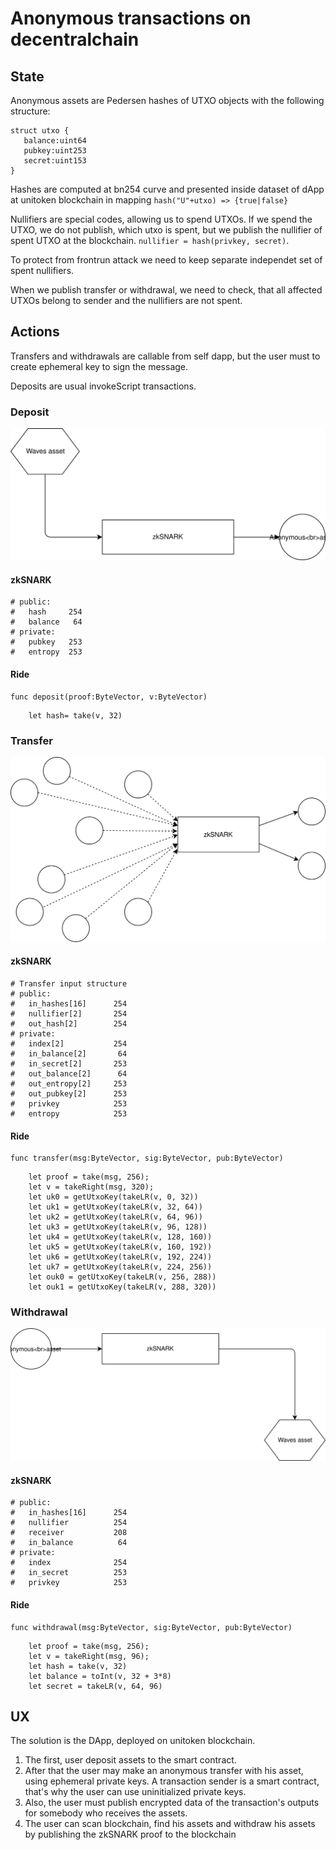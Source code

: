 # Anonymous transactions on decentralchain

## State

Anonymous assets are Pedersen hashes of UTXO objects with the following structure:

```
struct utxo {
   balance:uint64
   pubkey:uint253
   secret:uint153
}
```

Hashes are computed at bn254 curve and presented inside dataset of dApp at unitoken blockchain in mapping `hash("U"+utxo) => {true|false}`

Nullifiers are special codes, allowing us to spend UTXOs. If we spend the UTXO, we do not publish, which utxo is spent, but we publish the nullifier of spent UTXO at the blockchain.  `nullifier = hash(privkey, secret)`.

To protect from frontrun attack we need to keep separate independet set of spent nullifiers.

When we publish transfer or withdrawal, we need to check, that all affected UTXOs belong to sender and the nullifiers are not spent.

## Actions

Transfers and withdrawals are callable from self dapp, but the user must to create ephemeral key to sign the message. 

Deposits are usual invokeScript transactions.

### Deposit

![deposit](https://raw.githubusercontent.com/snjax/drawio/master/deposit.svg?sanitize=true)

#### zkSNARK
```
# public:
#   hash     254
#   balance   64
# private:
#   pubkey   253
#   entropy  253

```

#### Ride
```
func deposit(proof:ByteVector, v:ByteVector)
```
```
    let hash= take(v, 32)
```

### Transfer

![transfer](https://raw.githubusercontent.com/snjax/drawio/master/transfer.svg?sanitize=true)

#### zkSNARK

```
# Transfer input structure
# public:
#   in_hashes[16]      254
#   nullifier[2]       254
#   out_hash[2]        254
# private:
#   index[2]           254
#   in_balance[2]       64
#   in_secret[2]       253
#   out_balance[2]      64
#   out_entropy[2]     253
#   out_pubkey[2]      253
#   privkey            253
#   entropy            253
```

#### Ride
```
func transfer(msg:ByteVector, sig:ByteVector, pub:ByteVector) 
```
```
    let proof = take(msg, 256);
    let v = takeRight(msg, 320);
    let uk0 = getUtxoKey(takeLR(v, 0, 32))
    let uk1 = getUtxoKey(takeLR(v, 32, 64))
    let uk2 = getUtxoKey(takeLR(v, 64, 96))
    let uk3 = getUtxoKey(takeLR(v, 96, 128))
    let uk4 = getUtxoKey(takeLR(v, 128, 160))
    let uk5 = getUtxoKey(takeLR(v, 160, 192))
    let uk6 = getUtxoKey(takeLR(v, 192, 224))
    let uk7 = getUtxoKey(takeLR(v, 224, 256))
    let ouk0 = getUtxoKey(takeLR(v, 256, 288))
    let ouk1 = getUtxoKey(takeLR(v, 288, 320))
```

### Withdrawal

![withdrawal](https://raw.githubusercontent.com/snjax/drawio/master/withdrawal.svg?sanitize=true)

#### zkSNARK
```
# public:
#   in_hashes[16]      254
#   nullifier          254
#   receiver           208
#   in_balance          64
# private:
#   index              254
#   in_secret          253
#   privkey            253
```

#### Ride
```
func withdrawal(msg:ByteVector, sig:ByteVector, pub:ByteVector) 
```
```
    let proof = take(msg, 256);
    let v = takeRight(msg, 96);
    let hash = take(v, 32)
    let balance = toInt(v, 32 + 3*8)
    let secret = takeLR(v, 64, 96)
```



## UX

The solution is the DApp, deployed on unitoken blockchain.

1. The first, user deposit assets to the smart contract.
2. After that the user may make an anonymous transfer with his asset, using ephemeral private keys. A transaction sender is a smart contract, that's why the user can use uninitialized private keys.
3. Also, the user must publish encrypted data of the transaction's outputs for somebody who receives the assets.
4. The user can scan blockchain, find his assets and withdraw his assets by publishing the zkSNARK proof to the blockchain

